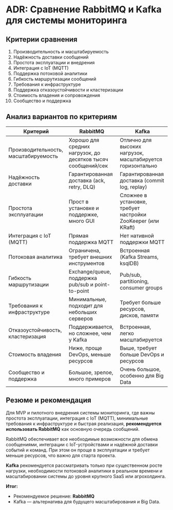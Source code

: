 # ADR: Сравнение RabbitMQ и Kafka для системы мониторинга

## Критерии сравнения
1. Производительность и масштабируемость
2. Надёжность доставки сообщений
3. Простота эксплуатации и внедрения
4. Интеграция с IoT (MQTT)
5. Поддержка потоковой аналитики
6. Гибкость маршрутизации сообщений
7. Требования к инфраструктуре
8. Поддержка отказоустойчивости и кластеризации
9. Стоимость владения и сопровождения
10. Сообщество и поддержка

## Анализ вариантов по критериям

| Критерий                        | RabbitMQ                                      | Kafka                                         |
|----------------------------------|------------------------------------------------|-----------------------------------------------|
| Производительность, масштабируемость | Хорошо для средних нагрузок, до десятков тысяч сообщений/сек | Отлично для высоких нагрузок, масштабируется горизонтально |
| Надёжность доставки              | Гарантированная доставка (ack, retry, DLQ)     | Гарантированная доставка (commit log, replay) |
| Простота эксплуатации            | Прост в установке и поддержке, много GUI       | Сложнее в установке, требует настройки ZooKeeper (или KRaft) |
| Интеграция с IoT (MQTT)          | Прямая поддержка MQTT                          | Нет нативной поддержки MQTT                   |
| Потоковая аналитика              | Ограничена, требует внешних инструментов       | Встроенная (Kafka Streams, ksqlDB)            |
| Гибкость маршрутизации           | Exchange/queue, поддержка pub/sub и point-to-point | Pub/sub, partitioning, consumer groups        |
| Требования к инфраструктуре      | Минимальные, подходит для небольших серверов   | Требует больше ресурсов, дисков, памяти       |
| Отказоустойчивость, кластеризация| Поддерживается, но сложнее, чем у Kafka        | Встроенная, легко масштабируется              |
| Стоимость владения               | Ниже, проще DevOps, меньше ресурсов            | Выше, требует больше DevOps и ресурсов        |
| Сообщество и поддержка           | Большое, зрелое, много примеров                | Очень большое, особенно для Big Data          |

## Резюме и рекомендация

Для MVP и пилотного внедрения системы мониторинга, где важны простота эксплуатации, интеграция с IoT (MQTT), минимальные требования к инфраструктуре и быстрая реализация, **рекомендуется использовать RabbitMQ** как основную очередь сообщений.

RabbitMQ обеспечивает все необходимые возможности для обмена сообщениями, интеграции с IoT-устройствами и надёжной доставки событий и команд. При этом он проще в эксплуатации и требует меньше ресурсов, что важно для старта проекта.

**Kafka** рекомендуется рассматривать только при существенном росте нагрузки, необходимости потоковой аналитики в реальном времени и масштабировании системы до уровня крупного SaaS или агрохолдинга.

**Итог:**
- Рекомендуемое решение: **RabbitMQ**
- Kafka — альтернатива для будущего масштабирования и Big Data. 